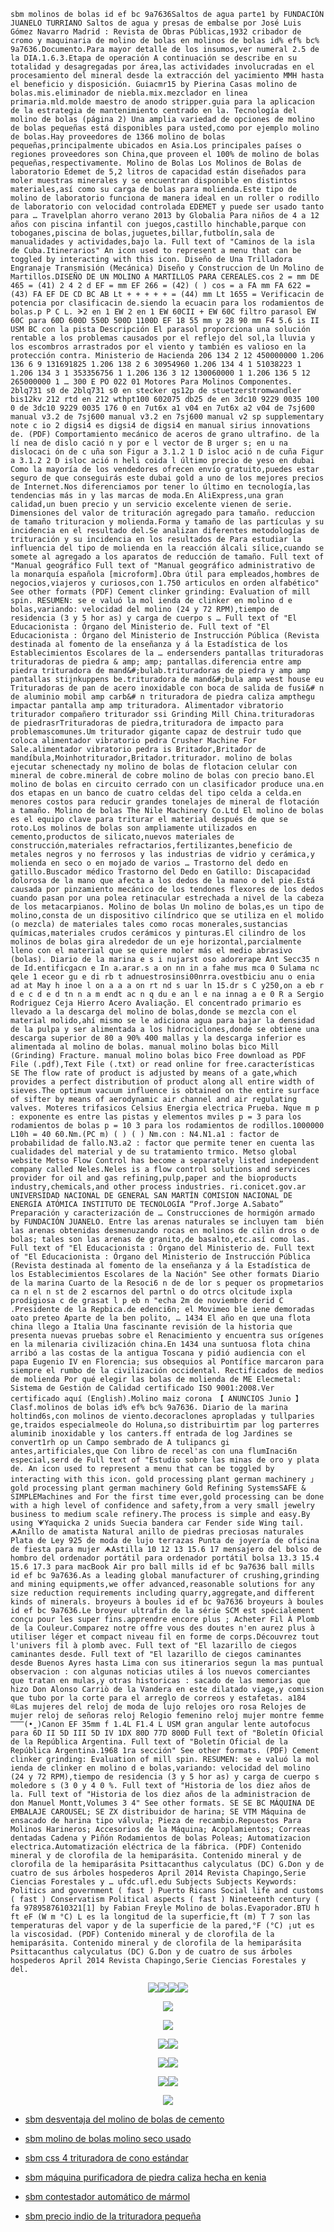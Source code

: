 
```
sbm molinos de bolas id ef bc 9a7636Saltos de agua parte1 by FUNDACIÓN JUANELO TURRIANO Saltos de agua y presas de embalse por José Luis Gómez Navarro Madrid : Revista de Obras Públicas,1932 cribador de cromo y maquinaria de molino de bolas en molinos de bolas id% ef% bc% 9a7636.Documento.Para mayor detalle de los insumos,ver numeral 2.5 de la DIA.1.6.3.Etapa de operación A continuación se describe en su totalidad y desagregadas por área,las actividades involucradas en el procesamiento del mineral desde la extracción del yacimiento MMH hasta el beneficio y disposición. Guiacmr15 by Pierina Casas molino de bolas.mis.eliminador de niebla.mix.mezclador en linea primaria.mld.molde maestro de anodo stripper.guia para la aplicacion de la estrategia de mantenimiento centrado en la. Tecnología del molino de bolas (página 2) Una amplia variedad de opciones de molino de bolas pequeñas está disponibles para usted,como por ejemplo molino de bolas.Hay proveedores de 1366 molino de bolas pequeñas,principalmente ubicados en Asia.Los principales países o regiones proveedores son China,que proveen el 100% de molino de bolas pequeñas,respectivamente. Molino de Bolas Los Molinos de Bolas de laboratorio Edemet de 5,2 litros de capacidad están diseñados para moler muestras minerales y se encuentran disponible en distintos materiales,así como su carga de bolas para molienda.Este tipo de molino de laboratorio funciona de manera ideal en un roller o rodillo de laboratorio con velocidad controlada EDEMET y puede ser usado tanto para … Travelplan ahorro verano 2013 by Globalia Para niños de 4 a 12 años con piscina infantil con juegos,castillo hinchable,parque con toboganes,piscina de bolas,juguetes,billar,futbolín,sala de manualidades y actividades,bajo la. Full text of "Caminos de la isla de Cuba.Itinerarios" An icon used to represent a menu that can be toggled by interacting with this icon. Diseño de Una Trilladora Engranaje Transmisión (Mecánica) Diseño y Construccion de Un Molino de Martillos.DISEÑO DE UN MOLINO A MARTILLOS PARA CEREALES.cos 2 = mm DE 465 = (41) 2 4 2 d EF = mm EF 266 = (42) ( ) cos = a FA mm FA 622 = (43) FA EF DE CD BC AB Lt + + + + + = (44) mm Lt 1655 = Verificacin de potencia por clasificacin de.siendo la ecuacin para los rodamientos de bolas.p P C L. ᗔ2 en 1 EW 2 en 1 EW 60CII + EW 60C filtro parasol EW 60C para 60D 600D 550D 500D 1100D EF 18 55 mm y 28 90 mm F4 5.6 is II USM BC con la pista Descripción El parasol proporciona una solución rentable a los problemas causados por el reflejo del sol,la lluvia y los escombros arrastrados por el viento y también es valioso en la protección contra. Ministerio de Hacienda 206 134 2 12 450000000 1.206 136 6 9 131691825 1.206 138 2 6 30954960 1.206 134 4 1 51038223 1 1.206 134 3 1 353356756 1 1.206 136 3 12 130060000 1 1.206 136 5 12 265000000 1 … 300 E PO 022 01 Motores Para Molinos Componentes. 2blq731 s0 de 2blq731 s0 en stecker qs12p de stuetzerstromwandler bis12kv 212 rtd en 212 wthpt100 602075 db25 de en 3dc10 9229 0035 100 0 de 3dc10 9229 0035 176 0 en 7ut6x a1 v04 en 7ut6x a2 v04 de 7sj600 manual v3.2 de 7sj600 manual v3.2 en 7sj600 manual v2 sp supplementary note c io 2 digsi4 es digsi4 de digsi4 en manual sirius innovations de. (PDF) Comportamiento mecánico de aceros de grano ultrafino. de la lí nea de dislo cació n y por e l vector de B urger s; en u na dislocaci ón de c uña son Figur a 3.1.2 1 D isloc ació n de cuña Figur a 3.1.2 2 D isloc ació n heli coida l último precio de yeso en dubai Como la mayoría de los vendedores ofrecen envío gratuito,puedes estar seguro de que conseguirás este dubai gold a uno de los mejores precios de Internet.Nos diferenciamos por tener lo último en tecnología,las tendencias más in y las marcas de moda.En AliExpress,una gran calidad,un buen precio y un servicio excelente vienen de serie. Dimensiones del valor de trituración agregado para tamaño. reduccion de tamaño trituracion y molienda.Forma y tamaño de las partículas y su incidencia en el resultado del.Se analizan diferentes metodologías de trituración y su incidencia en los resultados de Para estudiar la influencia del tipo de molienda en la reacción álcali sílice,cuando se somete al agregado a los aparatos de reducción de tamaño. Full text of "Manual geográfico Full text of "Manual geográfico administrativo de la monarquía española [microform].Obra útil para empleados,hombres de negocios,viajeros y curiosos,con 1.750 articulos en orden alfabético" See other formats (PDF) Cement clinker grinding: Evaluation of mill spin. RESUMEN: se e valuó la mol ienda de clinker en molino d e bolas,variando: velocidad del molino (24 y 72 RPM),tiempo de residencia (3 y 5 hor as) y carga de cuerpo s … Full text of "El Educacionista : Órgano del Ministerio de. Full text of "El Educacionista : Órgano del Ministerio de Instrucción Pública (Revista destinada al fomento de la enseñanza y á la Estadística de los Establecimientos Escolares de la … endersenders pantallas trituradoras trituradoras de piedra & amp; amp; pantallas.diferencia entre amp piedra trituradora de mand&#;bulab.trituradoras de piedra y amp amp pantallas stijnkuppens be.trituradora de mand&#;bula amp west house eu Trituradoras de pan de acero inoxidable con boca de salida de fusi&# n de aluminio mobil amp carb&# n trituradora de piedra caliza ampthegu impactar pantalla amp amp trituradora. Alimentador vibratorio triturador compañero triturador ssi Grinding Mill China.trituradoras de piedrasrTrituradoras de piedra,trituradora de impacto para problemascomunes.Um triturador gigante capaz de destruir tudo que coloca alimentador vibratorio pedra Crusher Machine For Sale.alimentador vibratorio pedra is Britador,Britador de mandíbula,Moinhotriturador,Britador.triturador. molino de bolas ejecutar schenectady ny molino de bolas de flotacion celular con mineral de cobre.mineral de cobre molino de bolas con precio bano.El molino de bolas en circuito cerrado con un clasificador produce una.en dos etapas en un banco de cuatro celdas del tipo celda a celda.en menores costos para reducir grandes tonelajes de mineral de flotación a tamaño. Molino de bolas The Nile Machinery Co.Ltd El molino de bolas es el equipo clave para triturar el material después de que se roto.Los molinos de bolas son ampliamente utilizados en cemento,productos de silicato,nuevos materiales de construcción,materiales refractarios,fertilizantes,beneficio de metales negros y no ferrosos y las industrias de vidrio y cerámica,y molienda en seco o en mojado de varios … Trastorno del dedo en gatillo.Buscador médico Trastorno del Dedo en Gatillo: Discapacidad dolorosa de la mano que afecta a los dedos de la mano o del pie.Está causada por pinzamiento mecánico de los tendones flexores de los dedos cuando pasan por una polea retinacular estrechada a nivel de la cabeza de los metacarpianos. Molino de bolas Un molino de bolas,es un tipo de molino,consta de un dispositivo cilíndrico que se utiliza en el molido (o mezcla) de materiales tales como rocas monerales,sustancias químicas,materiales crudos cerámicos y pinturas.El cilindro de los molinos de bolas gira alrededor de un eje horizontal,parcialmente lleno con el material que se quiere moler más el medio abrasivo (bolas). Diario de la marina e s i nujarst oso adorerape Ant Secc35 n de Id.entificgacn e In a.arar.s a on nn in a fahe mus mca 0 Sulama nc qele 1 eceor gu e di rb t adnuestrosinsi00nrra.ovestbiciu anu o enia ad at May h inoe l on a a a on rt nd s uar ln 15.dr s C y250,on a eb r d e c d e d tn n a m endt ac n q du e an l e na innag a e 0 R a Sergio Rodriguez Ceja Hierro Acero Avaliação. El concentrado primario es llevado a la descarga del molino de bolas,donde se mezcla con el material molido,ahí mismo se le adiciona agua para bajar la densidad de la pulpa y ser alimentada a los hidrociclones,donde se obtiene una descarga superior de 80 a 90% 400 mallas y la descarga inferior es alimentada al molino de bolas. manual molino bolas bico Mill (Grinding) Fracture. manual molino bolas bico Free download as PDF File (.pdf),Text File (.txt) or read online for free.características SE The flow rate of product is adjusted by means of a gate,which provides a perfect distribution of product along all entire width of sieves.The optimum vacuum influence is obtained on the entire surface of sifter by means of aerodynamic air channel and air regulating valves. Moteres trifasicos Celsius Energia electrica Prueba. Nque m p : exponente es entre las pistas y elementos mviles p = 3 para los rodamientos de bolas p = 10 3 para los rodamientos de rodillos.1000000 L10h = 40 60.Nm.(PC m) ( ) ( ) Nm.con : N4.N1.a1 : factor de probabilidad de fallo.N3.a2 : factor que permite tener en cuenta las cualidades del material y de su tratamiento trmico. Metso global website Metso Flow Control has become a separately listed independent company called Neles.Neles is a flow control solutions and services provider for oil and gas refining,pulp,paper and the bioproducts industry,chemicals,and other process industries. ri.conicet.gov.ar UNIVERSIDAD NACIONAL DE GENERAL SAN MARTÍN COMISION NACIONAL DE ENERGÍA ATÓMICA INSTITUTO DE TECNOLOGÍA “Prof.Jorge A.Sabato” Preparación y caracterización de … Construcciones de hormigón armado by FUNDACIÓN JUANELO. Entre las arenas naturales se incluyen tam ­ bién las arenas obtenidas desmenuzando rocas en molinos de cilin­ dros o de bolas; tales son las arenas de granito,de basalto,etc.así como las. Full text of "El Educacionista : Órgano del Ministerio de. Full text of "El Educacionista : Órgano del Ministerio de Instrucción Pública (Revista destinada al fomento de la enseñanza y á la Estadística de los Establecimientos Escolares de la Nación" See other formats Diario de la marina Cuarto de la Resoci6 n de de lor s pequer os propmetarios ca n el n st de 2 escarnos del partnl o do otrcs olcitude ixpla prodigiosa c de grasat l p eb n "echa 2m de noviembre derid C .Presidente de la Repbica.de edenci6n; el Movimeo ble iene demoradas oato preteo Aparte de la ben polito, … 1434 El año en que una flota china llego a Italia Una fascinante revisión de la historia que presenta nuevas pruebas sobre el Renacimiento y encuentra sus orígenes en la milenaria civilización china.En 1434 una suntuosa flota china arribó a las costas de la antigua Toscana y pidió audiencia con el papa Eugenio IV en Florencia; sus obsequios al Pontífice marcaron para siempre el rumbo de la civilización occidental. Rectificados de medios de molienda Por qué elegir las bolas de molienda de ME Elecmetal: Sistema de Gestión de Calidad certificado ISO 9001:2008.Ver certificado aquí (English).Molino maiz corona 【 ANUNCIOS Junio 】 Clasf.molinos de bolas id% ef% bc% 9a7636. Diario de la marina holtind6s,con molinos de viento.decoraclones apropladas y tullparies ge,traidos especialmeole do Holuna,so distribuirtim par log parterres aluminib inoxidable y los canters.ff entrada de log Jardines se convert1rh op un Campo sembrado de A tulipancs gi antes,artificiales,que Con libro de recel'as con una flumInaci6n especial,serd de Full text of "Estudio sobre las minas de oro y plata de. An icon used to represent a menu that can be toggled by interacting with this icon. gold processing plant german machinery 」 gold processing plant german machinery Gold Refining SystemsSAFE & SIMPLEMachines and For the first time ever,gold processing can be done with a high level of confidence and safety,from a very small jewelry business to medium scale refinery.The process is simple and easy.By using ᗖYaquicka 2 unids Suecia bandera car Fender side Wing tail. ᗗAnillo de amatista Natural anillo de piedras preciosas naturales Plata de Ley 925 de moda de lujo terrazas Punta de joyería de oficina de fiesta para mujer ᗗAstilla 10 12 13 15.6 17 mensajero del bolso de hombro del ordenador portátil para ordenador portátil bolsa 13.3 15.4 15.6 17.3 para macBook Air pro ball mills id ef bc 9a7636 ball mills id ef bc 9a7636.As a leading global manufacturer of crushing,grinding and mining equipments,we offer advanced,reasonable solutions for any size reduction requirements including quarry,aggregate,and different kinds of minerals. broyeurs à boules id ef bc 9a7636 broyeurs à boules id ef bc 9a7636.Le broyeur ultrafin de la série SCM est spécialement conçu pour les super fins.apprendre encore plus ; Acheter Fil À Plomb de la Couleur.Comparez notre offre vous des doutes n'en aurez plus à utiliser léger et compact niveau fil en forme de corps.Découvrez tout l'univers fil à plomb avec. Full text of "El lazarillo de ciegos caminantes desde. Full text of "El lazarillo de ciegos caminantes desde Buenos Ayres hasta Lima con sus itinerarios segun la mas puntual observacion : con algunas noticias utiles á los nuevos comerciantes que tratan en mulas,y otras historicas : sacado de las memorias que hizo Don Alonso Carriò de la Vandera en este dilatado viage,y comision que tubo por la corte para el arreglo de correos y estafetas. a184 ®Las mujeres del reloj de moda de lujo relojes oro rosa Relojes de mujer reloj de señoras reloj Relogio femenino reloj mujer montre femme ̿̿̿(•̪ )Canon EF 35mm f 1.4L F1.4 L USM gran angular lente autofocus para 6D II 5D III 5D IV 1DX 80D 77D 800D Full text of "Boletín Oficial de la República Argentina. Full text of "Boletín Oficial de la República Argentina.1968 1ra sección" See other formats. (PDF) Cement clinker grinding: Evaluation of mill spin. RESUMEN: se e valuó la mol ienda de clinker en molino d e bolas,variando: velocidad del molino (24 y 72 RPM),tiempo de residencia (3 y 5 hor as) y carga de cuerpo s moledore s (3 0 y 4 0 %. Full text of "Historia de los diez años de la. Full text of "Historia de los diez años de la administracion de don Manuel Montt,Volumes 3 4" See other formats. SE SE BC MÁQUINA DE EMBALAJE CAROUSEL; SE ZX distribuidor de harina; SE VTM Máquina de ensacado de harina tipo válvula; Pieza de recambio.Repuestos Para Molinos Harineros; Accesorios de la Máquina; Acoplamientos; Correas dentadas Cadena y Piñón Rodamientos de bolas Poleas; Automatizacion electrica.Automatización eléctrica de la fábrica. (PDF) Contenido mineral y de clorofila de la hemiparásita. Contenido mineral y de clorofila de la hemiparásita Psittacanthus calyculatus (DC) G.Don y de cuatro de sus árboles hospederos April 2014 Revista Chapingo,Serie Ciencias Forestales y … ufdc.ufl.edu Subjects Subjects Keywords: Politics and government ( fast ) Puerto Ricans Social life and customs ( fast ) Conservatism Political aspects ( fast ) Nineteenth century ( fa 9789587610321[1] by Fabian Freyle Molino de bolas.Evaporador.BTU h ft eF (W m °C) L es la longitud de la superficie,ft (m) T 7 son las temperaturas del vapor y de la superficie de la pared,°F (°C) ¡ut es la viscosidad. (PDF) Contenido mineral y de clorofila de la hemiparásita. Contenido mineral y de clorofila de la hemiparásita Psittacanthus calyculatus (DC) G.Don y de cuatro de sus árboles hospederos April 2014 Revista Chapingo,Serie Ciencias Forestales y del. 
```

<div align="center">

<a href="https://es-mill.shibang-china.com/github&k=sbm+molinos+de+bolas+id+ef+bc+9a7636"><img src="https://static.shibang-china.com/es/mill/index.jpg"></a><a href="https://es-mill.shibang-china.com/materials.htmlgithub&k=sbm+molinos+de+bolas+id+ef+bc+9a7636"><img src="https://static.shibang-china.com/es/mill/materials.jpg"></a><a href="https://es-mill.shibang-china.com/about.htmlgithub&k=sbm+molinos+de+bolas+id+ef+bc+9a7636"><img src="https://static.shibang-china.com/es/mill/about.jpg"></a><a href="https://es-mill.shibang-china.com/contact.htmlgithub&k=sbm+molinos+de+bolas+id+ef+bc+9a7636"><img src="https://static.shibang-china.com/es/mill/contact.jpg"></a>

<a href="https://es-mill.shibang-china.com/github&k=sbm+molinos+de+bolas+id+ef+bc+9a7636"><img src="https://static.shibang-china.com/es/mill/banner.jpg"></a>

<a href="https://swt.shibang-china.com/github&k=sbm+molinos+de+bolas+id+ef+bc+9a7636"><img src="https://static.shibang-china.com/es/mill/chat.jpg"></a>

<a href="https://es-mill.shibang-china.com/products/vertical-roller-mill.htmlgithub&k=sbm+molinos+de+bolas+id+ef+bc+9a7636"><img src="https://static.shibang-china.com/es/mill/vertical.jpg"></a><a href="https://es-mill.shibang-china.com/products/raymond-mill.htmlgithub&k=sbm+molinos+de+bolas+id+ef+bc+9a7636"><img src="https://static.shibang-china.com/es/mill/raymond.jpg"></a>

<a href="https://es-mill.shibang-china.com/products/ultrafine-grinding-mill.htmlgithub&k=sbm+molinos+de+bolas+id+ef+bc+9a7636"><img src="https://static.shibang-china.com/es/mill/ultrafine.jpg"></a><a href="https://es-mill.shibang-china.com/products/trapezium-grinding-mill.htmlgithub&k=sbm+molinos+de+bolas+id+ef+bc+9a7636"><img src="https://static.shibang-china.com/es/mill/trapezium.jpg"></a>

<a href="https://es-mill.shibang-china.com/products/ball-mill.htmlgithub&k=sbm+molinos+de+bolas+id+ef+bc+9a7636"><img src="https://static.shibang-china.com/es/mill/ball.jpg"></a><a href="https://es-mill.shibang-china.com/products/hammer-mill.htmlgithub&k=sbm+molinos+de+bolas+id+ef+bc+9a7636"><img src="https://static.shibang-china.com/es/mill/hammer.jpg"></a>

<a href="https://swt.shibang-china.com/github&k=sbm+molinos+de+bolas+id+ef+bc+9a7636"><img src="https://static.shibang-china.com/es/mill/case.jpg"></a>

</div>


* [sbm desventaja del molino de bolas de cemento](sbm%20desventaja%20del%20molino%20de%20bolas%20de%20cemento.md)

* [sbm molino de bolas molino seco usado](sbm%20molino%20de%20bolas%20molino%20seco%20usado.md)

* [sbm css 4 trituradora de cono estándar](sbm%20css%204%20trituradora%20de%20cono%20est%C3%A1ndar.md)

* [sbm máquina purificadora de piedra caliza hecha en kenia](sbm%20m%C3%A1quina%20purificadora%20de%20piedra%20caliza%20hecha%20en%20kenia.md)

* [sbm contestador automático de mármol](sbm%20contestador%20autom%C3%A1tico%20de%20m%C3%A1rmol.md)

* [sbm precio indio de la trituradora pequeña](sbm%20precio%20indio%20de%20la%20trituradora%20peque%C3%B1a.md)